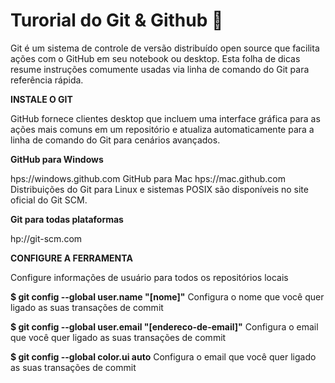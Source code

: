 # Turorial do Git & Github :information_desk_person:

Git é um sistema de controle de versão distribuído open source que facilita ações com o GitHub em seu notebook ou desktop. Esta folha de dicas resume instruções comumente usadas via linha de comando do Git para referência rápida.

**INSTALE O GIT**

GitHub fornece clientes desktop que incluem uma interface gráfica para as ações mais comuns em um repositório e atualiza automaticamente para a linha de comando do Git para cenários avançados. 

**GitHub para Windows**

 hps://windows.github.com GitHub para Mac hps://mac.github.com Distribuições do Git para Linux e sistemas POSIX são disponíveis no site oficial do Git SCM. 

**Git para todas plataformas**

 hp://git-scm.com

**CONFIGURE A FERRAMENTA**

 Configure informações de usuário para todos os repositórios locais 

**$ git config --global user.name "[nome]"** Configura o nome que você quer ligado as suas transações de commit

**$ git config --global user.email "[endereco-de-email]"** Configura o email que você quer ligado as suas transações de commit 

**$ git config --global color.ui auto** Configura o email que você quer ligado as suas transações de commit

